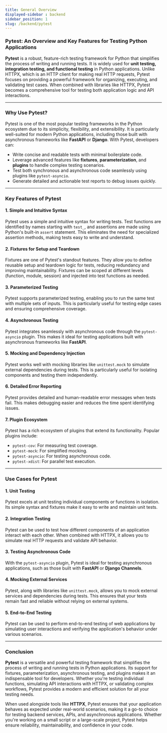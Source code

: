 ```yaml
---
title: General Overview
displayed-sidebar : backend
sidebar_position: 1
slug: /backend/pytest
---
```


### **Pytest: An Overview and Key Features for Testing Python Applications**

**Pytest** is a robust, feature-rich testing framework for Python that simplifies the process of writing and running tests. It is widely used for **unit testing, integration testing, and functional testing** in Python applications. Unlike HTTPX, which is an HTTP client for making real HTTP requests, Pytest focuses on providing a powerful framework for organizing, executing, and validating test cases. When combined with libraries like HTTPX, Pytest becomes a comprehensive tool for testing both application logic and API interactions.

---

### **Why Use Pytest?**
Pytest is one of the most popular testing frameworks in the Python ecosystem due to its simplicity, flexibility, and extensibility. It is particularly well-suited for modern Python applications, including those built with asynchronous frameworks like **FastAPI** or **Django**. With Pytest, developers can:
- Write concise and readable tests with minimal boilerplate code.
- Leverage advanced features like **fixtures**, **parameterization**, and **plugins** to handle complex testing scenarios.
- Test both synchronous and asynchronous code seamlessly using plugins like `pytest-asyncio`.
- Generate detailed and actionable test reports to debug issues quickly.

---

### **Key Features of Pytest**

#### 1. **Simple and Intuitive Syntax**
Pytest uses a simple and intuitive syntax for writing tests. Test functions are identified by names starting with `test_`, and assertions are made using Python's built-in `assert` statement. This eliminates the need for specialized assertion methods, making tests easy to write and understand.

<!-- - **Example**:
  ```python
  def test_addition():
      assert 1 + 1 == 2
  ``` -->

#### 2. **Fixtures for Setup and Teardown**
Fixtures are one of Pytest's standout features. They allow you to define reusable setup and teardown logic for tests, reducing redundancy and improving maintainability. Fixtures can be scoped at different levels (function, module, session) and injected into test functions as needed.

<!-- - **Example**:
  ```python
  import pytest

  @pytest.fixture
  def sample_data():
      return {"key": "value"}

  def test_sample_data(sample_data):
      assert sample_data["key"] == "value"
  ``` -->

#### 3. **Parameterized Testing**
Pytest supports parameterized testing, enabling you to run the same test with multiple sets of inputs. This is particularly useful for testing edge cases and ensuring comprehensive coverage.

<!-- - **Example**:
  ```python
  import pytest

  @pytest.mark.parametrize("input1, input2, expected", [
      (1, 1, 2),
      (2, 2, 4),
      (3, 3, 6)
  ])
  def test_addition(input1, input2, expected):
      assert input1 + input2 == expected
  ``` -->

#### 4. **Asynchronous Testing**
Pytest integrates seamlessly with asynchronous code through the `pytest-asyncio` plugin. This makes it ideal for testing applications built with asynchronous frameworks like **FastAPI**.

<!-- - **Example**:
  ```python
  import pytest
  import asyncio

  @pytest.mark.asyncio
  async def test_async_function():
      await asyncio.sleep(1)
      assert 1 + 1 == 2
  ``` -->

#### 5. **Mocking and Dependency Injection**
Pytest works well with mocking libraries like `unittest.mock` to simulate external dependencies during tests. This is particularly useful for isolating components and testing them independently.

<!-- - **Example**:
  ```python
  from unittest.mock import MagicMock

  def test_mock_dependency():
      mock_service = MagicMock()
      mock_service.process.return_value = "Success"
      assert mock_service.process() == "Success"
  ``` -->

#### 6. **Detailed Error Reporting**
Pytest provides detailed and human-readable error messages when tests fail. This makes debugging easier and reduces the time spent identifying issues.

<!-- - **Example**:
  ```python
  def test_failure():
      assert [1, 2, 3] == [1, 2, 4]
  ```
  - **Output**:
    ```
    E       assert [1, 2, 3] == [1, 2, 4]
    E         At index 2 diff: 3 != 4
    ``` -->

#### 7. **Plugin Ecosystem**
Pytest has a rich ecosystem of plugins that extend its functionality. Popular plugins include:
- `pytest-cov`: For measuring test coverage.
- `pytest-mock`: For simplified mocking.
- `pytest-asyncio`: For testing asynchronous code.
- `pytest-xdist`: For parallel test execution.

---

### **Use Cases for Pytest**

#### 1. **Unit Testing**
Pytest excels at unit testing individual components or functions in isolation. Its simple syntax and fixtures make it easy to write and maintain unit tests.

#### 2. **Integration Testing**
Pytest can be used to test how different components of an application interact with each other. When combined with HTTPX, it allows you to simulate real HTTP requests and validate API behavior.

#### 3. **Testing Asynchronous Code**
With the `pytest-asyncio` plugin, Pytest is ideal for testing asynchronous applications, such as those built with **FastAPI** or **Django Channels**.

#### 4. **Mocking External Services**
Pytest, along with libraries like `unittest.mock`, allows you to mock external services and dependencies during tests. This ensures that your tests remain fast and reliable without relying on external systems.

#### 5. **End-to-End Testing**
Pytest can be used to perform end-to-end testing of web applications by simulating user interactions and verifying the application's behavior under various scenarios.

---

### **Conclusion**
**Pytest** is a versatile and powerful testing framework that simplifies the process of writing and running tests in Python applications. Its support for fixtures, parameterization, asynchronous testing, and plugins makes it an indispensable tool for developers. Whether you're testing individual functions, simulating API interactions with HTTPX, or validating complex workflows, Pytest provides a modern and efficient solution for all your testing needs.

When used alongside tools like **HTTPX**, Pytest ensures that your application behaves as expected under real-world scenarios, making it a go-to choice for testing backend services, APIs, and asynchronous applications. Whether you're working on a small script or a large-scale project, Pytest helps ensure reliability, maintainability, and confidence in your code.


